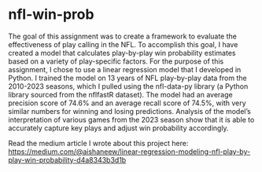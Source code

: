 # nfl-win-prob
The goal of this assignment was to create a framework to evaluate the effectiveness of play calling in the NFL. To accomplish this goal, I have created a model that calculates play-by-play win probability estimates based on a variety of play-specific factors. For the purpose of this assignment, I chose to use a linear regression model that I developed in Python. I trained the model on 13 years of NFL play-by-play data from the 2010-2023 seasons, which I pulled using the nfl-data-py library (a Python library sourced from the nflfastR dataset). The model had an average precision score of 74.6% and an average recall score of 74.5%, with very similar numbers for winning and losing predictions. Analysis of the model’s interpretation of various games from the 2023 season show that it is able to accurately capture key plays and adjust win probability accordingly.

Read the medium article I wrote about this project here: https://medium.com/@aishaneew/linear-regression-modeling-nfl-play-by-play-win-probability-d4a8343b3d1b 

